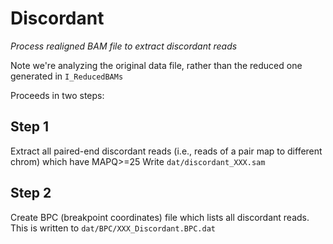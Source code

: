 # Discordant
*Process realigned BAM file to extract discordant reads*

Note we're analyzing the original data file, rather than the reduced one generated in `I_ReducedBAMs`

Proceeds in two steps:

## Step 1

Extract all paired-end discordant reads (i.e., reads of a pair map to different chrom) which have MAPQ>=25
Write `dat/discordant_XXX.sam` 

## Step 2

Create BPC (breakpoint coordinates) file which lists all discordant reads.
This is written to `dat/BPC/XXX_Discordant.BPC.dat`

